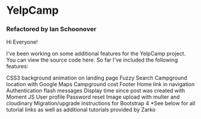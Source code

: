 # YelpCamp

### Refactored by Ian Schoonover
Hi Everyone!

I've been working on some additional features for the YelpCamp project. You can view the source code here. So far I've included the following features: 

CSS3 background animation on landing page 
Fuzzy Search 
Campground location with Google Maps
Campground cost 
Footer 
Home link in navigation 
Authentication flash messages 
Display time since post was created with Moment JS 
User profile 
Password reset 
Image upload with multer and cloudinary 
Migration/upgrade instructions for Bootstrap 4
*See below for all tutorial links as well as additional tutorials provided by Zarko

